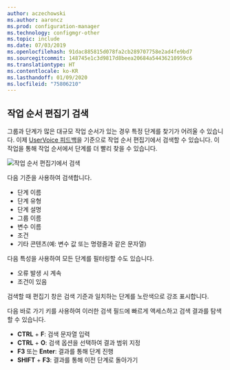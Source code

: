 ```yaml
---
author: aczechowski
ms.author: aaroncz
ms.prod: configuration-manager
ms.technology: configmgr-other
ms.topic: include
ms.date: 07/03/2019
ms.openlocfilehash: 91dac885815d078fa2cb289707758e2ad4fe9bd7
ms.sourcegitcommit: 148745e1c3d9817d8beea20684a54436210959c6
ms.translationtype: HT
ms.contentlocale: ko-KR
ms.lasthandoff: 01/09/2020
ms.locfileid: "75806210"
---
```

## <a name="bkmk_tsedit"></a> 작업 순서 편집기 검색

<!--4621085-->

그룹과 단계가 많은 대규모 작업 순서가 있는 경우 특정 단계를 찾기가 어려울 수 있습니다. 이제 [UserVoice 피드백](https://configurationmanager.uservoice.com/forums/300492-ideas/suggestions/10015995-task-sequence-editor-search)을 기준으로 작업 순서 편집기에서 검색할 수 있습니다. 이 작업을 통해 작업 순서에서 단계를 더 빨리 찾을 수 있습니다.

![작업 순서 편집기에서 검색](../../media/4621085-task-sequence-search.png)

다음 기준을 사용하여 검색합니다.

- 단계 이름
- 단계 유형
- 단계 설명
- 그룹 이름
- 변수 이름
- 조건
- 기타 콘텐츠(예: 변수 값 또는 명령줄과 같은 문자열)

다음 특성을 사용하여 모든 단계를 필터링할 수도 있습니다.

- 오류 발생 시 계속
- 조건이 있음

검색할 때 편집기 창은 검색 기준과 일치하는 단계를 노란색으로 강조 표시합니다.

다음 바로 가기 키를 사용하여 이러한 검색 필드에 빠르게 액세스하고 검색 결과를 탐색할 수 있습니다.

- **CTRL** + **F**: 검색 문자열 입력
- **CTRL** + **O**: 검색 옵션을 선택하여 결과 범위 지정
- **F3** 또는 **Enter**: 결과를 통해 단계 진행
- **SHIFT** + **F3**: 결과를 통해 이전 단계로 돌아가기
